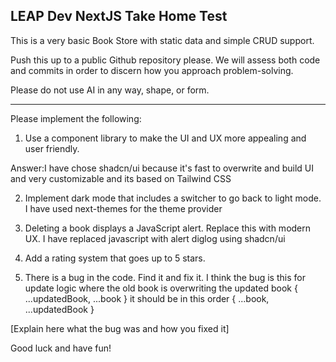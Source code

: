 ## LEAP Dev NextJS Take Home Test

This is a very basic Book Store with static data and simple CRUD support.

Push this up to a public Github repository please. We will assess both code and commits in order to discern how you approach problem-solving.

Please do not use AI in any way, shape, or form.

---

Please implement the following:

1. Use a component library to make the UI and UX more appealing and user friendly.

Answer:I have chose shadcn/ui because it's fast to overwrite and build UI and very customizable and its based on Tailwind CSS

2. Implement dark mode that includes a switcher to go back to light mode.
I have used next-themes for the theme provider

3. Deleting a book displays a JavaScript alert. Replace this with modern UX.
I have replaced javascript with alert diglog using shadcn/ui 

4. Add a rating system that goes up to 5 stars.

5. There is a bug in the code. Find it and fix it.
I think the bug is this for update logic
where the old book is overwriting the updated book
{ ...updatedBook, ...book }
it should be in this order
{ ...book, ...updatedBook }

[Explain here what the bug was and how you fixed it]

Good luck and have fun!
